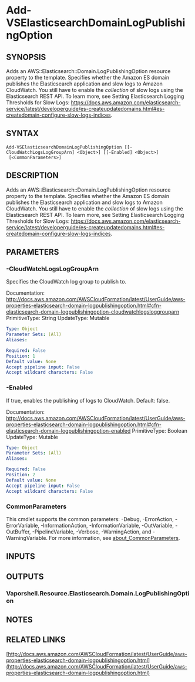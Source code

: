 # Add-VSElasticsearchDomainLogPublishingOption

## SYNOPSIS
Adds an AWS::Elasticsearch::Domain.LogPublishingOption resource property to the template.
Specifies whether the Amazon ES domain publishes the Elasticsearch application and slow logs to Amazon CloudWatch.
You still have to enable the *collection* of slow logs using the Elasticsearch REST API.
To learn more, see Setting Elasticsearch Logging Thresholds for Slow Logs: https://docs.aws.amazon.com/elasticsearch-service/latest/developerguide/es-createupdatedomains.html#es-createdomain-configure-slow-logs-indices.

## SYNTAX

```
Add-VSElasticsearchDomainLogPublishingOption [[-CloudWatchLogsLogGroupArn] <Object>] [[-Enabled] <Object>]
 [<CommonParameters>]
```

## DESCRIPTION
Adds an AWS::Elasticsearch::Domain.LogPublishingOption resource property to the template.
Specifies whether the Amazon ES domain publishes the Elasticsearch application and slow logs to Amazon CloudWatch.
You still have to enable the *collection* of slow logs using the Elasticsearch REST API.
To learn more, see Setting Elasticsearch Logging Thresholds for Slow Logs: https://docs.aws.amazon.com/elasticsearch-service/latest/developerguide/es-createupdatedomains.html#es-createdomain-configure-slow-logs-indices.

## PARAMETERS

### -CloudWatchLogsLogGroupArn
Specifies the CloudWatch log group to publish to.

Documentation: http://docs.aws.amazon.com/AWSCloudFormation/latest/UserGuide/aws-properties-elasticsearch-domain-logpublishingoption.html#cfn-elasticsearch-domain-logpublishingoption-cloudwatchlogsloggrouparn
PrimitiveType: String
UpdateType: Mutable

```yaml
Type: Object
Parameter Sets: (All)
Aliases:

Required: False
Position: 1
Default value: None
Accept pipeline input: False
Accept wildcard characters: False
```

### -Enabled
If true, enables the publishing of logs to CloudWatch.
Default: false.

Documentation: http://docs.aws.amazon.com/AWSCloudFormation/latest/UserGuide/aws-properties-elasticsearch-domain-logpublishingoption.html#cfn-elasticsearch-domain-logpublishingoption-enabled
PrimitiveType: Boolean
UpdateType: Mutable

```yaml
Type: Object
Parameter Sets: (All)
Aliases:

Required: False
Position: 2
Default value: None
Accept pipeline input: False
Accept wildcard characters: False
```

### CommonParameters
This cmdlet supports the common parameters: -Debug, -ErrorAction, -ErrorVariable, -InformationAction, -InformationVariable, -OutVariable, -OutBuffer, -PipelineVariable, -Verbose, -WarningAction, and -WarningVariable. For more information, see [about_CommonParameters](http://go.microsoft.com/fwlink/?LinkID=113216).

## INPUTS

## OUTPUTS

### Vaporshell.Resource.Elasticsearch.Domain.LogPublishingOption
## NOTES

## RELATED LINKS

[http://docs.aws.amazon.com/AWSCloudFormation/latest/UserGuide/aws-properties-elasticsearch-domain-logpublishingoption.html](http://docs.aws.amazon.com/AWSCloudFormation/latest/UserGuide/aws-properties-elasticsearch-domain-logpublishingoption.html)


